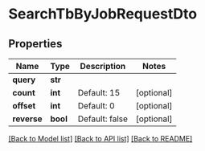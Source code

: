 # SearchTbByJobRequestDto

## Properties
Name | Type | Description | Notes
------------ | ------------- | ------------- | -------------
**query** | **str** |  | 
**count** | **int** | Default: 15 | [optional] 
**offset** | **int** | Default: 0 | [optional] 
**reverse** | **bool** | Default: false | [optional] 

[[Back to Model list]](../README.md#documentation-for-models) [[Back to API list]](../README.md#documentation-for-api-endpoints) [[Back to README]](../README.md)


